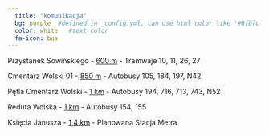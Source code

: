 ```yaml
---
  title: "komunikacja"
  bg: purple  #defined in _config.yml, can use html color like '#0fbfcf'
  color: white   #text color
  fa-icon: bus
---
```

<p>Przystanek Sowińskiego - <a href="https://goo.gl/maps/FwWNvTtfzL72" target="_blank">600 m</a> - Tramwaje 10, 11, 26, 27</p>
<p>Cmentarz Wolski 01 - <a href="https://goo.gl/maps/u3xkhae14fy" target="_blank">850 m</a> - Autobusy 105, 184, 197, N42</p>
<p>Pętla Cmentarz Wolski - <a href="https://goo.gl/maps/j6WF1RopQ9G2" target="_blank">1 km</a> - Autobusy 194, 716, 713, 743, N52</p>
<p>Reduta Wolska - <a href="https://goo.gl/maps/j4Am1YJ7kzP2" target="_blank">1 km</a> - Autobusy 154, 155</p>
<p>Księcia Janusza - <a href="https://goo.gl/maps/sbvYkzS9UDP2" target="_blank">1,4 km</a> - Planowana Stacja Metra</p>
